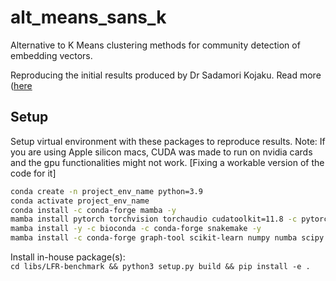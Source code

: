# alt_means_sans_k
Alternative to K Means clustering methods for community detection of embedding vectors.


Reproducing the initial results produced by Dr Sadamori Kojaku. Read more ([here](https://github.com/govgandhi/alt_means_sans_k/blob/ff494bf976c0ce7c4300eb1dda092ff2329d82cf/paper/20220803_testing_the_proposed_method%20-%20Sadamori%20Kojaku.pdf])
## Setup
Setup virtual environment with these packages to reproduce results. 
Note: If you are using Apple silicon macs, CUDA was made to run on nvidia cards and the gpu functionalities might not work. [Fixing a workable version of the code for it]

```bash
conda create -n project_env_name python=3.9  
conda activate project_env_name    
conda install -c conda-forge mamba -y  
mamba install pytorch torchvision torchaudio cudatoolkit=11.8 -c pytorch -c nvidia -y  
mamba install -y -c bioconda -c conda-forge snakemake -y  
mamba install -c conda-forge graph-tool scikit-learn numpy numba scipy pandas polars networkx seaborn matplotlib gensim ipykernel tqdm black faiss-gpu==1.7.3 -y 
```

Install in-house package(s):  
`cd libs/LFR-benchmark && python3 setup.py build && pip install -e .`
